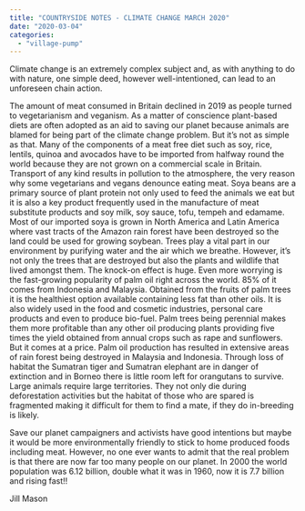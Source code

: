 ```yaml
---
title: "COUNTRYSIDE NOTES - CLIMATE CHANGE MARCH 2020"
date: "2020-03-04"
categories: 
  - "village-pump"
---
```


Climate change is an extremely complex subject and, as with anything to do with nature, one simple deed, however well-intentioned, can lead to an unforeseen chain action.

The amount of meat consumed in Britain declined in 2019 as people turned to vegetarianism and veganism. As a matter of conscience plant-based diets are often adopted as an aid to saving our planet because animals are blamed for being part of the climate change problem. But it’s not as simple as that. Many of the components of a meat free diet such as soy, rice, lentils, quinoa and avocados have to be imported from halfway round the world because they are not grown on a commercial scale in Britain. Transport of any kind results in pollution to the atmosphere, the very reason why some vegetarians and vegans denounce eating meat. Soya beans are a primary source of plant protein not only used to feed the animals we eat but it is also a key product frequently used in the manufacture of meat substitute products and soy milk, soy sauce, tofu, tempeh and edamame. Most of our imported soya is grown in North America and Latin America where vast tracts of the Amazon rain forest have been destroyed so the land could be used for growing soybean. Trees play a vital part in our environment by purifying water and the air which we breathe. However, it’s not only the trees that are destroyed but also the plants and wildlife that lived amongst them. The knock-on effect is huge. Even more worrying is the fast-growing popularity of palm oil right across the world. 85% of it comes from Indonesia and Malaysia. Obtained from the fruits of palm trees it is the healthiest option available containing less fat than other oils. It is also widely used in the food and cosmetic industries, personal care products and even to produce bio-fuel. Palm trees being perennial makes them more profitable than any other oil producing plants providing five times the yield obtained from annual crops such as rape and sunflowers. But it comes at a price. Palm oil production has resulted in extensive areas of rain forest being destroyed in Malaysia and Indonesia. Through loss of habitat the Sumatran tiger and Sumatran elephant are in danger of extinction and in Borneo there is little room left for orangutans to survive. Large animals require large territories. They not only die during deforestation activities but the habitat of those who are spared is fragmented making it difficult for them to find a mate, if they do in-breeding is likely.

Save our planet campaigners and activists have good intentions but maybe it would be more environmentally friendly to stick to home produced foods including meat. However, no one ever wants to admit that the real problem is that there are now far too many people on our planet. In 2000 the world population was 6.12 billion, double what it was in 1960, now it is 7.7 billion and rising fast!!

Jill Mason
